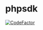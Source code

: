 # phpsdk

[![CodeFactor](https://www.codefactor.io/repository/github/questblue/phpsdk/badge)](https://www.codefactor.io/repository/github/questblue/phpsdk)